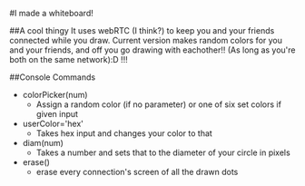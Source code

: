#I made a whiteboard!

##A cool thingy
It uses webRTC (I think?) to keep you and your friends connected while you draw. Current version makes random colors for you and your friends, and off you go drawing with eachother!! (As long as you're both on the same network):D !!!

##Console Commands 
* colorPicker(num)
	* Assign a random color (if no parameter) or one of six set colors if given input
* userColor='hex'
	* Takes hex input and changes your color to that
* diam(num)
	* Takes a number and sets that to the diameter of your circle in pixels
* erase()
	* erase every connection's screen of all the drawn dots